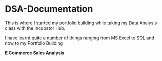 # DSA-Documentation
This is where I started my portfolio building while taking my Data Analysis class with the Incubator Hub.

I have learnt quite a number of things ranging from MS Excel to SQL and now to my Portfolio Building

**E Commerce Sales Analysis**
